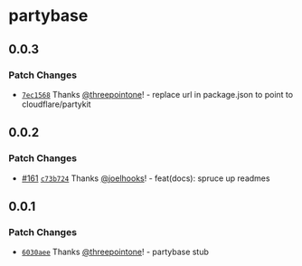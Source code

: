 # partybase

## 0.0.3

### Patch Changes

- [`7ec1568`](https://github.com/cloudflare/partykit/commit/7ec15680fd1dcb257263d52d2c9cd5088e2f7c0a) Thanks [@threepointone](https://github.com/threepointone)! - replace url in package.json to point to cloudflare/partykit

## 0.0.2

### Patch Changes

- [#161](https://github.com/threepointone/partyserver/pull/161) [`c73b724`](https://github.com/threepointone/partyserver/commit/c73b724685581fe381bcb34d5944e9d4bfa1b17a) Thanks [@joelhooks](https://github.com/joelhooks)! - feat(docs): spruce up readmes

## 0.0.1

### Patch Changes

- [`6030aee`](https://github.com/threepointone/partyserver/commit/6030aee16f8d96839a215cf5ce06eb123997d373) Thanks [@threepointone](https://github.com/threepointone)! - partybase stub
